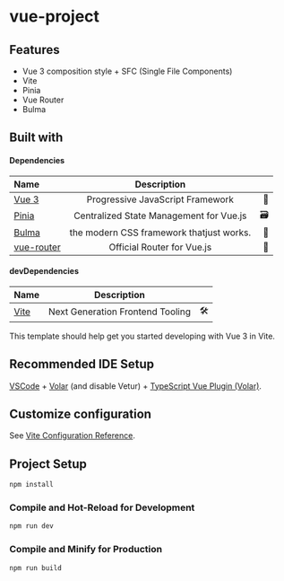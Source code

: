 # vue-project

## Features

 - Vue 3 composition style  + SFC (Single File Components) 
 - Vite
 - Pinia
 - Vue Router
 - Bulma 


## Built with 

#### Dependencies

|  Name | Description | |
| :---        |    :----:   |          ---: |
| [Vue 3](https://vuejs.org/) | Progressive JavaScript Framework | 🖖 |
  [Pinia](https://pinia.vuejs.org/) | ️Centralized State Management for Vue.js | 🗃️ |
  [Bulma](https://bulma.io/) | the modern CSS framework thatjust works. | 🧐 |
| [vue-router](https://v3.router.vuejs.org/) | Official Router for Vue.js | 🎨 |

#### devDependencies 

|  Name | Description | |
| :---        |    :----:   |          ---: |
| [Vite](https://vitejs.dev/) | ️Next Generation Frontend Tooling | 🛠️ |



This template should help get you started developing with Vue 3 in Vite.

## Recommended IDE Setup

[VSCode](https://code.visualstudio.com/) + [Volar](https://marketplace.visualstudio.com/items?itemName=Vue.volar) (and disable Vetur) + [TypeScript Vue Plugin (Volar)](https://marketplace.visualstudio.com/items?itemName=Vue.vscode-typescript-vue-plugin).

## Customize configuration

See [Vite Configuration Reference](https://vitejs.dev/config/).

## Project Setup

```sh
npm install
```

### Compile and Hot-Reload for Development

```sh
npm run dev
```

### Compile and Minify for Production

```sh
npm run build
```
